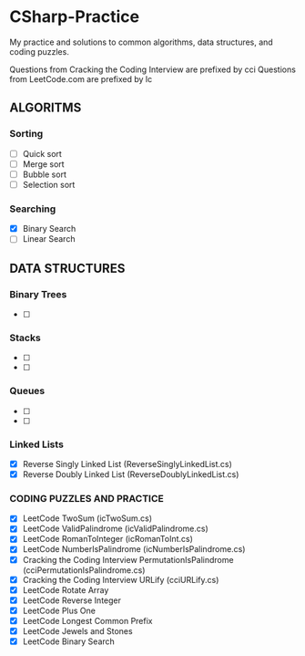 # CSharp-Practice
My practice and solutions to common algorithms, data structures, and coding puzzles.

Questions from Cracking the Coding Interview are prefixed by cci
Questions from LeetCode.com are prefixed by lc

ALGORITMS
---------
### Sorting
- [ ] Quick sort
- [ ] Merge sort
- [ ] Bubble sort
- [ ] Selection sort
### Searching
- [X] Binary Search
- [ ] Linear Search

DATA STRUCTURES
---------------
### Binary Trees
- [ ] 
### Stacks
- [ ] 
- [ ] 
### Queues
- [ ] 
- [ ] 
### Linked Lists
- [X] Reverse Singly Linked List (ReverseSinglyLinkedList.cs)
- [X] Reverse Doubly Linked List (ReverseDoublyLinkedList.cs)

### CODING PUZZLES AND PRACTICE

- [X] LeetCode TwoSum (icTwoSum.cs)
- [X] LeetCode ValidPalindrome (icValidPalindrome.cs)
- [X] LeetCode RomanToInteger (icRomanToInt.cs)
- [X] LeetCode NumberIsPalindrome (icNumberIsPalindrome.cs)
- [X] Cracking the Coding Interview PermutationIsPalindrome (cciPermutationIsPalindrome.cs)
- [X] Cracking the Coding Interview URLify (cciURLify.cs)
- [X] LeetCode Rotate Array 
- [X] LeetCode Reverse Integer
- [X] LeetCode Plus One
- [X] LeetCode Longest Common Prefix
- [X] LeetCode Jewels and Stones
- [X] LeetCode Binary Search
